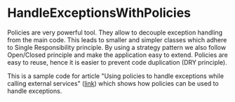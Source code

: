 HandleExceptionsWithPolicies
============================

Policies are very powerful tool. They allow to decouple exception handling from the main code. This leads to smaller and simpler classes which adhere to Single Responsibility principle. By using a strategy pattern we also follow Open/Closed principle and make the application easy to extend. Policies are easy to reuse, hence it is easier to prevent code duplication (DRY principle).

This is a sample code for article "Using policies to handle exceptions while calling external services" (<a href="https://mariuszwojcik.wordpress.com">link</a>) which shows how policies can be used to handle exceptions.

